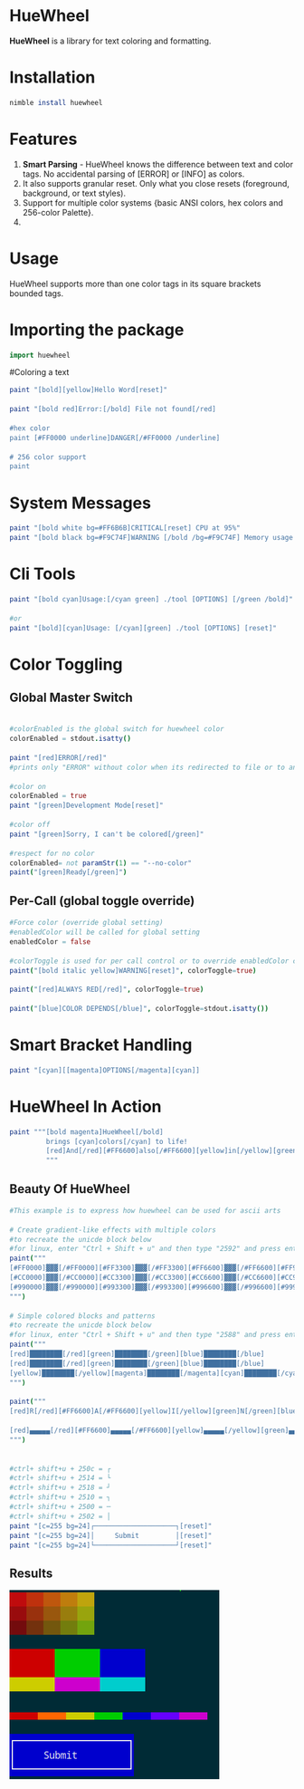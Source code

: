 # HueWheel

**HueWheel** is a library for text coloring and formatting.

# Installation
``` nim
nimble install huewheel
```

# Features
1. **Smart Parsing** - HueWheel knows the difference between text and color tags. No accidental parsing of [ERROR] or [INFO] as colors.
2. It also supports granular reset. Only what you close resets (foreground, background, or text styles).
3. Support for multiple color systems {basic ANSI colors, hex colors and 256-color Palette}.
4. 
# Usage
HueWheel supports more than one color tags in its square brackets bounded tags.
# Importing the package
``` nim
import huewheel
```

#Coloring a text
``` nim
paint "[bold][yellow]Hello Word[reset]"

paint "[bold red]Error:[/bold] File not found[/red]

#hex color
paint [#FF0000 underline]DANGER[/#FF0000 /underline]

# 256 color support
paint


```

# System Messages
``` nim
paint "[bold white bg=#FF6B6B]CRITICAL[reset] CPU at 95%"
paint "[bold black bg=#F9C74F]WARNING [/bold /bg=#F9C74F] Memory usage high[/black]"
```

# Cli Tools
``` nim
paint "[bold cyan]Usage:[/cyan green] ./tool [OPTIONS] [/green /bold]"

#or
paint "[bold][cyan]Usage: [/cyan][green] ./tool [OPTIONS] [reset]"
```

# Color Toggling
## Global Master Switch
``` nim

#colorEnabled is the global switch for huewheel color
colorEnabled = stdout.isatty()

paint "[red]ERROR[/red]"
#prints only "ERROR" without color when its redirected to file or to another tool.

#color on
colorEnabled = true
paint "[green]Development Mode[reset]"

#color off
paint "[green]Sorry, I can't be colored[/green]"

#respect for no color
colorEnabled= not paramStr(1) == "--no-color"
paint("[green]Ready[/green]")
```

## Per-Call (global toggle override)
``` nim
#Force color (override global setting)
#enabledColor will be called for global setting
enabledColor = false

#colorToggle is used for per call control or to override enabledColor control
paint("[bold italic yellow]WARNING[reset]", colorToggle=true)

paint("[red]ALWAYS RED[/red]", colorToggle=true)

paint("[blue]COLOR DEPENDS[/blue]", colorToggle=stdout.isatty())
```

# Smart Bracket Handling
``` nim
paint "[cyan][[magenta]OPTIONS[/magenta][cyan]]
```

# HueWheel In Action
``` nim
paint """[bold magenta]HueWheel[/bold]
         brings [cyan]colors[/cyan] to life!
         [red]And[/red][#FF6600]also[/#FF6600][yellow]in[/yellow][green]a[/green][blue]human[/blue][#6600FF]friendly[/#6600FF][magenta]way[/magenta]
         """
```

## Beauty Of HueWheel
``` nim
#This example is to express how huewheel can be used for ascii arts

# Create gradient-like effects with multiple colors
#to recreate the unicde block below
#for linux, enter "Ctrl + Shift + u" and then type "2592" and press enter
paint("""
[#FF0000]▓▓▓[/#FF0000][#FF3300]▓▓▓[/#FF3300][#FF6600]▓▓▓[/#FF6600][#FF9900]▓▓▓[/#FF9900][#FFCC00]▓▓▓[/#FFCC00]
[#CC0000]▓▓▓[/#CC0000][#CC3300]▓▓▓[/#CC3300][#CC6600]▓▓▓[/#CC6600][#CC9900]▓▓▓[/#CC9900][#CCCC00]▓▓▓[/#CCCC00]
[#990000]▓▓▓[/#990000][#993300]▓▓▓[/#993300][#996600]▓▓▓[/#996600][#999900]▓▓▓[/#999900][#99CC00]▓▓▓[/#99CC00]
""")

# Simple colored blocks and patterns
#to recreate the unicde block below
#for linux, enter "Ctrl + Shift + u" and then type "2588" and press enter
paint("""
[red]████████[/red][green]████████[/green][blue]████████[/blue]
[red]████████[/red][green]████████[/green][blue]████████[/blue]
[yellow]████████[/yellow][magenta]████████[/magenta][cyan]████████[/cyan]
""")

paint("""
[red]R[/red][#FF6600]A[/#FF6600][yellow]I[/yellow][green]N[/green][blue]B[/blue][#6600FF]O[/#6600FF][magenta]W[/magenta]

[red]▄▄▄▄▄[/red][#FF6600]▄▄▄▄▄[/#FF6600][yellow]▄▄▄▄▄[/yellow][green]▄▄▄▄▄[/green][blue]▄▄▄▄▄[/blue][#6600FF]▄▄▄▄▄[/#6600FF][magenta]▄▄▄▄▄[/magenta]
""")


#ctrl+ shift+u + 250c = ┌
#ctrl+ shift+u + 2514 = └
#ctrl+ shift+u + 2518 = ┘
#ctrl+ shift+u + 2510 = ┐
#ctrl+ shift+u + 2500 = ─
#ctrl+ shift+u + 2502 = │
paint "[c=255 bg=24]┌────────────────────┐[reset]"
paint "[c=255 bg=24]│     Submit         │[reset]"
paint "[c=255 bg=24]└────────────────────┘[reset]"
```

## Results
![Hi](/img/beauty.png)


